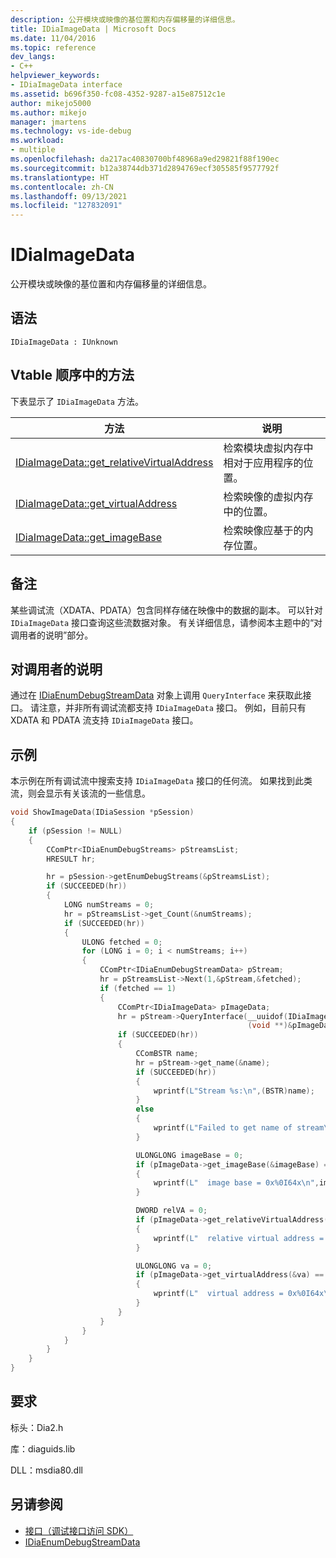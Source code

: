 ```yaml
---
description: 公开模块或映像的基位置和内存偏移量的详细信息。
title: IDiaImageData | Microsoft Docs
ms.date: 11/04/2016
ms.topic: reference
dev_langs:
- C++
helpviewer_keywords:
- IDiaImageData interface
ms.assetid: b696f350-fc08-4352-9287-a15e87512c1e
author: mikejo5000
ms.author: mikejo
manager: jmartens
ms.technology: vs-ide-debug
ms.workload:
- multiple
ms.openlocfilehash: da217ac40830700bf48968a9ed29821f88f190ec
ms.sourcegitcommit: b12a38744db371d2894769ecf305585f9577792f
ms.translationtype: HT
ms.contentlocale: zh-CN
ms.lasthandoff: 09/13/2021
ms.locfileid: "127832091"
---
```

# <a name="idiaimagedata"></a>IDiaImageData
公开模块或映像的基位置和内存偏移量的详细信息。

## <a name="syntax"></a>语法

```
IDiaImageData : IUnknown
```

## <a name="methods-in-vtable-order"></a>Vtable 顺序中的方法
下表显示了 `IDiaImageData` 方法。

|方法|说明|
|------------|-----------------|
|[IDiaImageData::get_relativeVirtualAddress](../../debugger/debug-interface-access/idiaimagedata-get-relativevirtualaddress.md)|检索模块虚拟内存中相对于应用程序的位置。|
|[IDiaImageData::get_virtualAddress](../../debugger/debug-interface-access/idiaimagedata-get-virtualaddress.md)|检索映像的虚拟内存中的位置。|
|[IDiaImageData::get_imageBase](../../debugger/debug-interface-access/idiaimagedata-get-imagebase.md)|检索映像应基于的内存位置。|

## <a name="remarks"></a>备注
某些调试流（XDATA、PDATA）包含同样存储在映像中的数据的副本。 可以针对 `IDiaImageData` 接口查询这些流数据对象。 有关详细信息，请参阅本主题中的“对调用者的说明”部分。

## <a name="notes-for-callers"></a>对调用者的说明
通过在 [IDiaEnumDebugStreamData](../../debugger/debug-interface-access/idiaenumdebugstreamdata.md) 对象上调用 `QueryInterface` 来获取此接口。 请注意，并非所有调试流都支持 `IDiaImageData` 接口。 例如，目前只有 XDATA 和 PDATA 流支持 `IDiaImageData` 接口。

## <a name="example"></a>示例
本示例在所有调试流中搜索支持 `IDiaImageData` 接口的任何流。 如果找到此类流，则会显示有关该流的一些信息。

```C++
void ShowImageData(IDiaSession *pSession)
{
    if (pSession != NULL)
    {
        CComPtr<IDiaEnumDebugStreams> pStreamsList;
        HRESULT hr;

        hr = pSession->getEnumDebugStreams(&pStreamsList);
        if (SUCCEEDED(hr))
        {
            LONG numStreams = 0;
            hr = pStreamsList->get_Count(&numStreams);
            if (SUCCEEDED(hr))
            {
                ULONG fetched = 0;
                for (LONG i = 0; i < numStreams; i++)
                {
                    CComPtr<IDiaEnumDebugStreamData> pStream;
                    hr = pStreamsList->Next(1,&pStream,&fetched);
                    if (fetched == 1)
                    {
                        CComPtr<IDiaImageData> pImageData;
                        hr = pStream->QueryInterface(__uuidof(IDiaImageData),
                                                     (void **)&pImageData);
                        if (SUCCEEDED(hr))
                        {
                            CComBSTR name;
                            hr = pStream->get_name(&name);
                            if (SUCCEEDED(hr))
                            {
                                wprintf(L"Stream %s:\n",(BSTR)name);
                            }
                            else
                            {
                                wprintf(L"Failed to get name of stream\n");
                            }

                            ULONGLONG imageBase = 0;
                            if (pImageData->get_imageBase(&imageBase) == S_OK)
                            {
                                wprintf(L"  image base = 0x%0I64x\n",imageBase);
                            }

                            DWORD relVA = 0;
                            if (pImageData->get_relativeVirtualAddress(&relVA) == S_OK)
                            {
                                wprintf(L"  relative virtual address = 0x%08lx\n",relVA);
                            }

                            ULONGLONG va = 0;
                            if (pImageData->get_virtualAddress(&va) == S_OK)
                            {
                                wprintf(L"  virtual address = 0x%0I64x\n", va);
                            }
                        }
                    }
                }
            }
        }
    }
}
```

## <a name="requirements"></a>要求
标头：Dia2.h

库：diaguids.lib

DLL：msdia80.dll

## <a name="see-also"></a>另请参阅
- [接口（调试接口访问 SDK）](../../debugger/debug-interface-access/interfaces-debug-interface-access-sdk.md)
- [IDiaEnumDebugStreamData](../../debugger/debug-interface-access/idiaenumdebugstreamdata.md)
